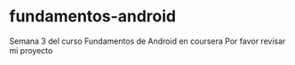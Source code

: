 # fundamentos-android
Semana 3 del curso Fundamentos de Android en coursera
Por favor revisar mi proyecto
